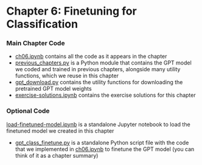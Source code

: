 # Chapter 6: Finetuning for Classification

### Main Chapter Code

- [ch06.ipynb](ch06.ipynb) contains all the code as it appears in the chapter
- [previous_chapters.py](previous_chapters.py)  is a Python module that contains the GPT model we coded and trained in previous chapters, alongside many utility functions, which we reuse in this chapter
- [gpt_download.py](gpt_download.py) contains the utility functions for downloading the pretrained GPT model weights
- [exercise-solutions.ipynb](exercise-solutions.ipynb) contains the exercise solutions for this chapter

### Optional Code

[load-finetuned-model.ipynb](load-finetuned-model.ipynb) is a standalone Jupyter notebook to load the finetuned model we created in this chapter


- [gpt_class_finetune.py](gpt_class_finetune.py) is a standalone Python script file with the code that we implemented in [ch06.ipynb](ch06.ipynb) to finetune the GPT model (you can think of it as a chapter summary)

